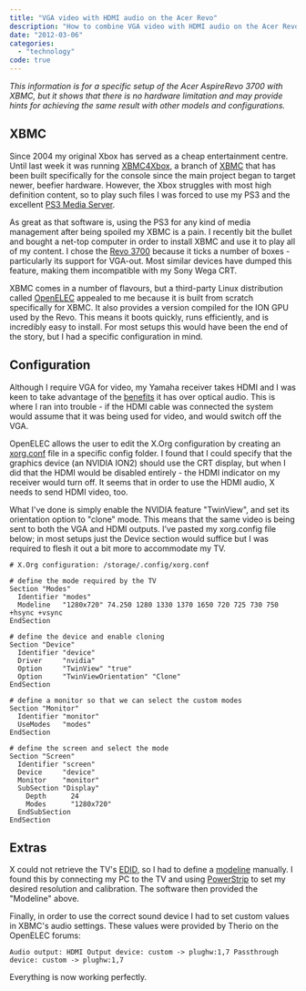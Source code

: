 ```yaml
---
title: "VGA video with HDMI audio on the Acer Revo"
description: "How to combine VGA video with HDMI audio on the Acer Revo"
date: "2012-03-06"
categories: 
  - "technology"
code: true
---
```


_This information is for a specific setup of the Acer AspireRevo 3700 with XBMC, but it shows that there is no hardware limitation and may provide hints for achieving the same result with other models and configurations._

## XBMC

Since 2004 my original Xbox has served as a cheap entertainment centre. Until last week it was running [XBMC4Xbox](//www.xbmc4xbox.org/ "XBMC4Xbox"), a branch of [XBMC](//xbmc.org/ "XBMC") that has been built specifically for the console since the main project began to target newer, beefier hardware. However, the Xbox struggles with most high definition content, so to play such files I was forced to use my PS3 and the excellent [PS3 Media Server](//www.ps3mediaserver.org/ "PS3 Media Server").

As great as that software is, using the PS3 for any kind of media management after being spoiled my XBMC is a pain. I recently bit the bullet and bought a net-top computer in order to install XBMC and use it to play all of my content. I chose the [Revo 3700](//us.acer.com/ac/en/US/content/model/PT.SEM02.011 "Revo 3700") because it ticks a number of boxes - particularly its support for VGA-out. Most similar devices have dumped this feature, making them incompatible with my Sony Wega CRT.

XBMC comes in a number of flavours, but a third-party Linux distribution called [OpenELEC](//www.openelec.tv/ "OpenELEC") appealed to me because it is built from scratch specifically for XBMC. It also provides a version compiled for the ION GPU used by the Revo. This means it boots quickly, runs efficiently, and is incredibly easy to install. For most setups this would have been the end of the story, but I had a specific configuration in mind.

## Configuration

Although I require VGA for video, my Yamaha receiver takes HDMI and I was keen to take advantage of the [benefits](//www.tested.com/news/hdmi-vs-optical-vs-analog-audio-whats-the-best-connection/632/) it has over optical audio. This is where I ran into trouble - if the HDMI cable was connected the system would assume that it was being used for video, and would switch off the VGA.

OpenELEC allows the user to edit the X.Org configuration by creating an [xorg.conf](//www.x.org/releases/X11R7.6/doc/man/man5/xorg.conf.5.xhtml "xorg.conf") file in a specific config folder. I found that I could specify that the graphics device (an NVIDIA ION2) should use the CRT display, but when I did that the HDMI would be disabled entirely - the HDMI indicator on my receiver would turn off. It seems that in order to use the HDMI audio, X needs to send HDMI video, too.

What I've done is simply enable the NVIDIA feature "TwinView", and set its orientation option to "clone" mode. This means that the same video is being sent to both the VGA and HDMI outputs. I've pasted my xorg.config file below; in most setups just the Device section would suffice but I was required to flesh it out a bit more to accommodate my TV.

```
# X.Org configuration: /storage/.config/xorg.conf
 
# define the mode required by the TV
Section "Modes"
  Identifier "modes"
  Modeline   "1280x720" 74.250 1280 1330 1370 1650 720 725 730 750 +hsync +vsync
EndSection
 
# define the device and enable cloning
Section "Device"
  Identifier "device"
  Driver     "nvidia"
  Option     "TwinView" "true"
  Option     "TwinViewOrientation" "Clone"
EndSection
 
# define a monitor so that we can select the custom modes
Section "Monitor"
  Identifier "monitor"
  UseModes   "modes"
EndSection
 
# define the screen and select the mode
Section "Screen"
  Identifier "screen"
  Device     "device"
  Monitor    "monitor"
  SubSection "Display"
    Depth      24
    Modes      "1280x720"
  EndSubSection
EndSection
```

## Extras

X could not retrieve the TV's [EDID](//en.wikipedia.org/wiki/Extended_display_identification_data "EDID"), so I had to define a [modeline](//en.wikipedia.org/wiki/XFree86_Modeline "Modeline") manually. I found this by connecting my PC to the TV and using [PowerStrip](//entechtaiwan.com/util/ps.shtm "PowerStrip") to set my desired resolution and calibration. The software then provided the "Modeline" above.

Finally, in order to use the correct sound device I had to set custom values in XBMC's audio settings. These values were provided by Therio on the OpenELEC forums:

```
Audio output: HDMI Output device: custom -> plughw:1,7 Passthrough device: custom -> plughw:1,7
```

Everything is now working perfectly.